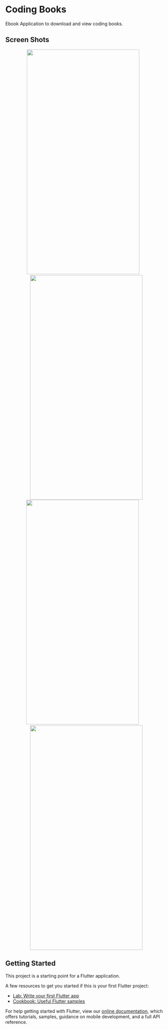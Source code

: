 # Coding Books

Ebook Application to download and view coding books.

## Screen Shots

<p float="left" align="middle">
<img src="https://user-images.githubusercontent.com/38713396/82483843-8279b980-9af2-11ea-9c4f-685a1ff925a6.jpg" width="350" height="700">&nbsp&nbsp&nbsp&nbsp&nbsp
<img src="https://user-images.githubusercontent.com/38713396/82483903-958c8980-9af2-11ea-8082-4a478fcf9eeb.jpg" width="350" height="700">
<img src="https://user-images.githubusercontent.com/38713396/82483944-a3420f00-9af2-11ea-922e-f13b35dab4bc.jpg" width="350" height="700">
&nbsp&nbsp&nbsp&nbsp&nbsp

<img src="https://user-images.githubusercontent.com/38713396/82483998-b81ea280-9af2-11ea-8f58-2a2e4c1e5e81.jpg" width="350" height="700">
</p>












## Getting Started

This project is a starting point for a Flutter application.

A few resources to get you started if this is your first Flutter project:

- [Lab: Write your first Flutter app](https://flutter.dev/docs/get-started/codelab)
- [Cookbook: Useful Flutter samples](https://flutter.dev/docs/cookbook)

For help getting started with Flutter, view our
[online documentation](https://flutter.dev/docs), which offers tutorials,
samples, guidance on mobile development, and a full API reference.
